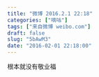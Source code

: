 ```yaml
---
title: "微博 2016.2.1 22:18"
categories: ["嘀咕"]
tags: ["来自微博 weibo.com"]
draft: false
slug: "5bAwM3"
date: "2016-02-01 22:18:00"
---
```


<p>根本就没有敬业福 ​​​​</p>
